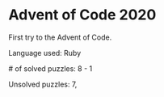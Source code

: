 # Advent of Code 2020

First try to the Advent of Code.

Language used: Ruby

\# of solved puzzles: 8 - 1

Unsolved puzzles: 7,